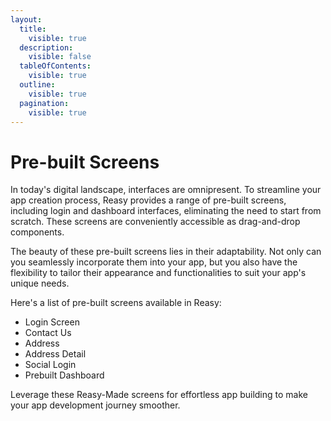 ```yaml
---
layout:
  title:
    visible: true
  description:
    visible: false
  tableOfContents:
    visible: true
  outline:
    visible: true
  pagination:
    visible: true
---
```


# Pre-built Screens

In today's digital landscape, interfaces are omnipresent. To streamline your app creation process, Reasy provides a range of pre-built screens, including login and dashboard interfaces, eliminating the need to start from scratch. These screens are conveniently accessible as drag-and-drop components.

The beauty of these pre-built screens lies in their adaptability. Not only can you seamlessly incorporate them into your app, but you also have the flexibility to tailor their appearance and functionalities to suit your app's unique needs.

Here's a list of pre-built screens available in Reasy:

* Login Screen
* Contact Us
* Address
* Address Detail
* Social Login
* Prebuilt Dashboard

Leverage these Reasy-Made screens for effortless app building to make your app development journey smoother.
